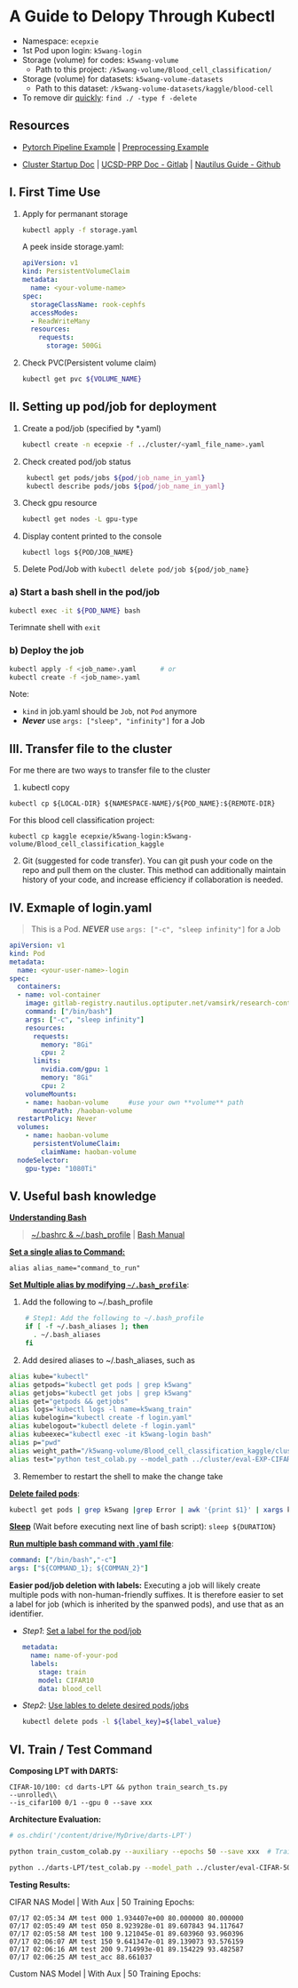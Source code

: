 
# A Guide to Delopy Through Kubectl

- Namespace: ```ecepxie```
- 1st Pod upon login: ```k5wang-login```
- Storage (volume) for codes: ```k5wang-volume```
  - Path to this project: ```/k5wang-volume/Blood_cell_classification/```
- Storage (volume) for datasets: ```k5wang-volume-datasets```
  - Path to this dataset: ```/k5wang-volume-datasets/kaggle/blood-cell```
- To remove dir [quickly](https://yonglhuang.com/rm-file/): ```find ./ -type f -delete```

## Resources 

- [Pytorch Pipeline Example](https://www.kaggle.com/hasanmoni/pytorch-resnet34)  |  [Preprocessing Example](https://www.kaggle.com/kylewang1999/classify-blood-cell-subtypes-all-process/edit)

- [Cluster Startup Doc](https://docs.google.com/document/d/1DuYSFYcDwdT9L4Vc-8m5HHBC_pQB2FgWvtK_xZR8nEk/edit)  |  [UCSD-PRP Doc - Gitlab](https://gitlab.com/ucsd-prp/ucsd-prp.gitlab.io/-/tree/master/_userdocs) | [Nautilus Guide - Github](https://github.com/Adamdad/nautilus_cluster_guide)

## I. First Time Use  

1. Apply for permanant storage

   ```bash
   kubectl apply -f storage.yaml
   ```
    A peek inside storage.yaml:
    ```yaml
    apiVersion: v1
    kind: PersistentVolumeClaim
    metadata:
      name: <your-volume-name>
    spec:
      storageClassName: rook-cephfs
      accessModes:
      - ReadWriteMany
      resources:
        requests:
          storage: 500Gi
    ```


2. Check PVC(Persistent volume claim)

    ```bash
    kubectl get pvc ${VOLUME_NAME}
    ```

## II. Setting up pod/job for deployment

1. Create a pod/job (specified by *.yaml) 
   ```bash
   kubectl create -n ecepxie -f ../cluster/<yaml_file_name>.yaml
   ```

2. Check created pod/job status
   ```bash
    kubectl get pods/jobs ${pod/job_name_in_yaml}
    kubectl describe pods/jobs ${pod/job_name_in_yaml}
   ```
3. Check gpu resource
    ```bash
   kubectl get nodes -L gpu-type
    ```
4. Display content printed to the console
   ```
   kubectl logs ${POD/JOB_NAME}
   ```
5. Delete Pod/Job with ```kubectl delete pod/job ${pod/job_name}```

### a) Start a bash shell in the pod/job
```bash
kubectl exec -it ${POD_NAME} bash
```
Terimnate shell with ```exit```

### b) Deploy the job
```bash
kubectl apply -f <job_name>.yaml      # or
kubectl create -f <job_name>.yaml
```

Note:
- ```kind``` in job.yaml should be ```Job```, not ```Pod``` anymore
- ___Never___ use ```args: ["sleep", "infinity"]``` for a Job

## III. Transfer file to the cluster
For me there are two ways to transfer file to the cluster
1. kubectl copy
```
kubectl cp ${LOCAL-DIR} ${NAMESPACE-NAME}/${POD_NAME}:${REMOTE-DIR}
```
For this blood cell classification project:
```
kubectl cp kaggle ecepxie/k5wang-login:k5wang-volume/Blood_cell_classification_kaggle
```

2. Git (suggested for code transfer). You can git push your code on the repo and pull them on the cluster. This method can additionally maintain history of your code, and increase efficiency if collaboration is needed.

## IV. Exmaple of login.yaml
> This is a Pod. ***NEVER*** use ```args: ["-c", "sleep infinity"]``` for a Job
```yaml
apiVersion: v1
kind: Pod
metadata:
  name: <your-user-name>-login
spec:
  containers:
  - name: vol-container
    image: gitlab-registry.nautilus.optiputer.net/vamsirk/research-containers
    command: ["/bin/bash"]
    args: ["-c", "sleep infinity"]
    resources:
      requests:
        memory: "8Gi"
        cpu: 2
      limits:
        nvidia.com/gpu: 1
        memory: "8Gi"
        cpu: 2
    volumeMounts:
    - name: haoban-volume     #use your own **volume** path
      mountPath: /haoban-volume
  restartPolicy: Never
  volumes:
    - name: haoban-volume
      persistentVolumeClaim:
        claimName: haoban-volume
  nodeSelector:
    gpu-type: "1080Ti"
```

## V. Useful bash knowledge
[**Understanding Bash**](https://unix.stackexchange.com/questions/129143/what-is-the-purpose-of-bashrc-and-how-does-it-work)

> [~/.bashrc & ~/.bash_profile](https://askubuntu.com/questions/121413/understanding-bashrc-and-bash-profile) | [Bash Manual](https://www.gnu.org/software/bash/manual/bash.html#Aliases)

[**Set a single alias to Command:**](https://linuxize.com/post/how-to-create-bash-aliases/)
```
alias alias_name="command_to_run"
```

[**Set Multiple alias by modifying ```~/.bash_profile```**](https://askubuntu.com/a/606882): 
  
  1. Add the following to ~/.bash_profile
```bash
    # Step1: Add the following to ~/.bash_profile
    if [ -f ~/.bash_aliases ]; then
      . ~/.bash_aliases
    fi
```
  2. Add desired aliases to ~/.bash_aliases, such as
```bash
alias kube="kubectl"
alias getpods="kubectl get pods | grep k5wang"
alias getjobs="kubectl get jobs | grep k5wang"
alias get="getpods && getjobs"
alias logs="kubectl logs -l name=k5wang_train"
alias kubelogin="kubectl create -f login.yaml"
alias kubelogout="kubectl delete -f login.yaml"
alias kubeexec="kubectl exec -it k5wang-login bash"
alias p="pwd"
alias weight_path="/k5wang-volume/Blood_cell_classification_kaggle/cluster/eval-EXP-CIFAR-25EPOCHS"
alias test="python test_colab.py --model_path ../cluster/eval-EXP-CIFAR-25EPOCHS/weights.pt"
```
3. Remember to restart the shell to make the change take 

[**Delete failed pods**](https://gist.github.com/zparnold/0e72d7d3563da2704b900e3b953a8229): 
  ```bash
  kubectl get pods | grep k5wang |grep Error | awk '{print $1}' | xargs kubectl delete pod
  ```
[**Sleep**](https://www.cyberciti.biz/faq/linux-unix-sleep-bash-scripting/) (Wait before executing next line of bash script): 
  ```sleep ${DURATION}```

[**Run multiple bash command with .yaml file**](https://stackoverflow.com/questions/33887194/how-to-set-multiple-commands-in-one-yaml-file-with-kubernetes):
  ```yaml
  command: ["/bin/bash","-c"]
  args: ["${COMMAND_1}; ${COMMAN_2}"]
  ```
**Easier pod/job deletion with labels:**
Executing a job will likely create multiple pods with non-human-friendly suffixes. It is therefore easier to set a label for job (which is inherited by the spanwed pods), and use that as an identifier.
  - *Step1*: [Set a label for the pod/job](https://kubernetes.io/docs/concepts/overview/working-with-objects/labels/)
    ```yaml
    metadata:
      name: name-of-your-pod
      labels:
        stage: train
        model: CIFAR10
        data: blood_cell
    ```
  - *Step2*: [Use lables to delete desired pods/jobs](https://stackoverflow.com/questions/59473707/kubenetes-pod-delete-with-pattern-match-or-wilcard)
    ```bash
    kubectl delete pods -l ${label_key}=${label_value}
    ```

## VI. Train / Test Command
**Composing LPT with DARTS:**
```
CIFAR-10/100: cd darts-LPT && python train_search_ts.py 
--unrolled\\
--is_cifar100 0/1 --gpu 0 --save xxx
```
**Architecture Evaluation:**
```bash
# os.chdir('/content/drive/MyDrive/darts-LPT')

python train_custom_colab.py --auxiliary --epochs 50 --save xxx  # Train

python ../darts-LPT/test_colab.py --model_path ../cluster/eval-CIFAR-50-WITH_AUX-20210716-135809/weights.pt # Test. 
```
**Testing Results:**

CIFAR NAS Model | With Aux | 50 Training Epochs: 
```
07/17 02:05:34 AM test 000 1.934407e+00 80.000000 80.000000
07/17 02:05:49 AM test 050 8.923928e-01 89.607843 94.117647
07/17 02:05:58 AM test 100 9.121045e-01 89.603960 93.960396
07/17 02:06:07 AM test 150 9.641347e-01 89.139073 93.576159
07/17 02:06:16 AM test 200 9.714993e-01 89.154229 93.482587
07/17 02:06:25 AM test_acc 88.661037
```
Custom NAS Model | With Aux | 50 Training Epochs: 